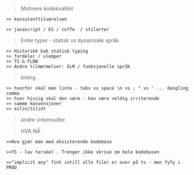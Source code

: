 > Motivere kodekvalitet

    >> konsulenttilværelsen

    >> javascript / ES / coffe  / stilarter

> Enter typer - statisk vs dynamsiek språk

    >> Historikk bak statisk typing
    >> fordeler / ulemper
    >> TS & FLOW
    >> Andre tilmærmelser: ELM / funksjonelle språk


> linting

    >> hvorfor skal man linte - tabs vs space \n vs ; " vs ' ... dangling comma
    >> hvor hissig skal den være - kan være veldig irriterende
    >> samme konvensjoner
    >> eslin/tslint

> andre virkemudler


>HVA NÅ

    >>Hva gjør man med eksisterende kodebase

    >>TS - lav terskel . Trenger ikke skrive om hele kodebasen

    >>"implicit any" fint intill alle filer er over på ts - men fyfy i PROD


